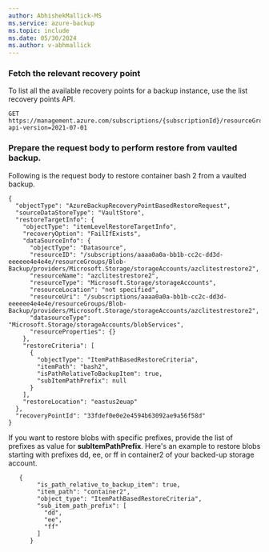```yaml
---
author: AbhishekMallick-MS
ms.service: azure-backup
ms.topic: include
ms.date: 05/30/2024
ms.author: v-abhmallick
---
```


### Fetch the relevant recovery point

To list all the available recovery points for a backup instance, use the list recovery points API.

```http
GET https://management.azure.com/subscriptions/{subscriptionId}/resourceGroups/{resourceGroupName}/providers/Microsoft.DataProtection/backupVaults/{vaultName}/backupInstances/{backupInstanceName}/recoveryPoints?api-version=2021-07-01
```

### Prepare the request body to perform restore from vaulted backup.

Following is the request body to restore container bash 2 from a vaulted backup.

```http
{
  "objectType": "AzureBackupRecoveryPointBasedRestoreRequest",
  "sourceDataStoreType": "VaultStore",
  "restoreTargetInfo": {
    "objectType": "itemLevelRestoreTargetInfo",
    "recoveryOption": "FailIfExists",
    "dataSourceInfo": {
      "objectType": "Datasource",
      "resourceID": "/subscriptions/aaaa0a0a-bb1b-cc2c-dd3d-eeeeee4e4e4e/resourceGroups/Blob-Backup/providers/Microsoft.Storage/storageAccounts/azclitestrestore2",
      "resourceName": "azclitestrestore2",
      "resourceType": "Microsoft.Storage/storageAccounts",
      "resourceLocation": "not specified",
      "resourceUri": "/subscriptions/aaaa0a0a-bb1b-cc2c-dd3d-eeeeee4e4e4e/resourceGroups/Blob-Backup/providers/Microsoft.Storage/storageAccounts/azclitestrestore2",
      "datasourceType": "Microsoft.Storage/storageAccounts/blobServices",
      "resourceProperties": {}
    },
    "restoreCriteria": [
      {
        "objectType": "ItemPathBasedRestoreCriteria",
        "itemPath": "bash2",
        "isPathRelativeToBackupItem": true,
        "subItemPathPrefix": null
      }
    ],
    "restoreLocation": "eastus2euap"
  },
  "recoveryPointId": "33fdef0e0e2e4594b63092ae9a56f58d"
}
```

If you want to restore blobs with specific prefixes, provide the list of prefixes as value for **subItemPathPrefix**. Here's an example to restore blobs starting with prefixes dd, ee, or ff in container2 of your backed-up storage account.

```http
   {
        "is_path_relative_to_backup_item": true,
        "item_path": "container2",
        "object_type": "ItemPathBasedRestoreCriteria",
        "sub_item_path_prefix": [
          "dd",
          "ee",
          "ff"
        ]
      }
```
